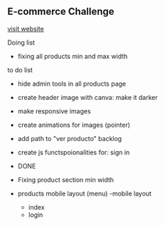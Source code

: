 ## E-commerce Challenge

[visit website](https://axlgoze.github.io/Challenge_ONE_AluraGeek/)

Doing list
- fixing all products min and max width

to do list

- hide admin tools in all products page
- create header image with canva: make it darker
- make responsive images
- create animations for images (pointer)
- add path to "ver producto"
backlog

- create js functspoionalities for: sign in

- DONE
- Fixing product section min width 
- products mobile layout (menu)
-mobile layout
    - index
    - login